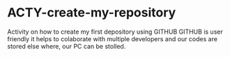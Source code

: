 # ACTY-create-my-repository
Activity on how to create my first depository using GITHUB 
GITHUB is user friendly it helps to colaborate with multiple developers
and our codes are stored else where, our PC can be stolled.

